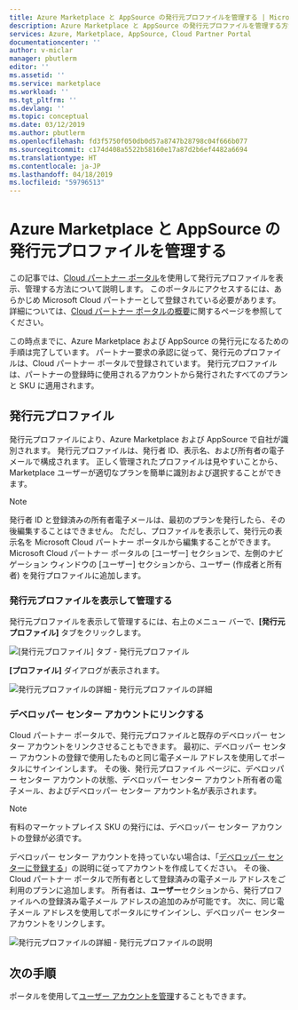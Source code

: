 ```yaml
---
title: Azure Marketplace と AppSource の発行元プロファイルを管理する | Microsoft Docs
description: Azure Marketplace と AppSource の発行元プロファイルを管理する方法について説明します。
services: Azure, Marketplace, AppSource, Cloud Partner Portal
documentationcenter: ''
author: v-miclar
manager: pbutlerm
editor: ''
ms.assetid: ''
ms.service: marketplace
ms.workload: ''
ms.tgt_pltfrm: ''
ms.devlang: ''
ms.topic: conceptual
ms.date: 03/12/2019
ms.author: pbutlerm
ms.openlocfilehash: fd3f5750f050db0d57a8747b28798c04f666b077
ms.sourcegitcommit: c174d408a5522b58160e17a87d2b6ef4482a6694
ms.translationtype: HT
ms.contentlocale: ja-JP
ms.lasthandoff: 04/18/2019
ms.locfileid: "59796513"
---
```

# <a name="manage-your-azure-marketplace-and-appsource-publisher-profile"></a>Azure Marketplace と AppSource の発行元プロファイルを管理する

この記事では、[Cloud パートナー ポータル](https://cloudpartner.azure.com/)を使用して発行元プロファイルを表示、管理する方法について説明します。  このポータルにアクセスするには、あらかじめ Microsoft Cloud パートナーとして登録されている必要があります。  詳細については、[Cloud パートナー ポータルの概要](../../cloud-partner-portal-orig/cloud-partner-portal-getting-started-with-the-cloud-partner-portal.md)に関するページを参照してください。

この時点までに、Azure Marketplace および AppSource の発行元になるための手順は完了しています。 パートナー要求の承認に従って、発行元のプロファイルは、Cloud パートナー ポータルで登録されています。 発行元プロファイルは、パートナーの登録時に使用されるアカウントから発行されたすべてのプランと SKU に適用されます。


## <a name="publisher-profile"></a>発行元プロファイル

発行元プロファイルにより、Azure Marketplace および AppSource で自社が識別されます。 発行元プロファイルは、発行者 ID、表示名、および所有者の電子メールで構成されます。 正しく管理されたプロファイルは見やすいことから、Marketplace ユーザーが適切なプランを簡単に識別および選択することができます。

> [!NOTE]
> 発行者 ID と登録済みの所有者電子メールは、最初のプランを発行したら、その後編集することはできません。 ただし、プロファイルを表示して、発行元の表示名を Microsoft Cloud パートナー ポータルから編集することができます。  <br/>
> Microsoft Cloud パートナー ポータルの [ユーザー] セクションで、左側のナビゲーション ウィンドウの [ユーザー] セクションから、ユーザー (作成者と所有者) を発行プロファイルに追加します。


### <a name="view-and-manage-your-publisher-profile"></a>発行元プロファイルを表示して管理する

発行元プロファイルを表示して管理するには、右上のメニュー バーで、**[発行元プロファイル]** タブをクリックします。

![[発行元プロファイル] タブ - 発行元プロファイル](./media/publisherprofilenew.png)

**[プロファイル]** ダイアログが表示されます。

![発行元プロファイルの詳細 - 発行元プロファイルの詳細](./media/publisherprofiledetails.png)


### <a name="link-your-dev-center-account"></a>デベロッパー センター アカウントにリンクする

Cloud パートナー ポータルで、発行元プロファイルと既存のデベロッパー センター アカウントをリンクさせることもできます。  最初に、デベロッパー センター アカウントの登録で使用したものと同じ電子メール アドレスを使用してポータルにサインインします。 その後、発行元プロファイル ページに、デベロッパー センター アカウントの状態、デベロッパー センター アカウント所有者の電子メール、およびデベロッパー センター アカウント名が表示されます。

> [!NOTE]
> 有料のマーケットプレイス SKU の発行には、デベロッパー センター アカウントの登録が必須です。

デベロッパー センター アカウントを持っていない場合は、「[デベロッパー センターに登録する](../../register-dev-center.md)」の説明に従ってアカウントを作成してください。  その後、Cloud パートナー ポータルで所有者として登録済みの電子メール アドレスをご利用のプランに追加します。 所有者は、**ユーザー**セクションから、発行プロファイルへの登録済み電子メール アドレスの追加のみが可能です。 次に、同じ電子メール アドレスを使用してポータルにサインインし、デベロッパー センター アカウントをリンクします。

![発行元プロファイルの詳細 - 発行元プロファイルの説明](./media/publisherprofiledescription.png)


## <a name="next-steps"></a>次の手順

ポータルを使用して[ユーザー アカウントを管理](./cpp-manage-users.md)することもできます。
